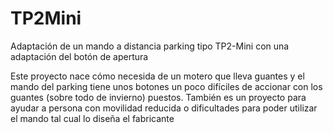 # TP2Mini
Adaptación de un mando a distancia parking tipo TP2-Mini con una adaptación del botón de apertura

Este proyecto nace cómo necesida de un motero que lleva guantes y el mando del parking tiene unos botones un poco difíciles de accionar con los guantes (sobre todo de invierno) puestos. También es un proyecto para ayudar a persona con movilidad reducida o dificultades para poder utilizar el mando tal cual lo diseña el fabricante


